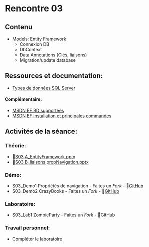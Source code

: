 # Rencontre 03

## Contenu
- Models: Entity Framework 
  - Connexion DB 
  - DbContext 
  - Data Annotations (Clés, liaisons) 
  - Migration/update database

## Ressources et documentation: 
- [Types de données SQL Server](https://docs.microsoft.com/fr-fr/sql/connect/jdbc/understanding-data-type-differences?view=sql-server-ver15)

#### Complémentaire: 
- [MSDN EF BD supportées](https://docs.microsoft.com/fr-fr/ef/core/providers/?tabs=dotnet-core-cli)
- [MSDN EF Installation et principales commandes](https://docs.microsoft.com/fr-fr/ef/core/get-started/overview/first-app?tabs=visual-studio)

## Activités de la séance: 
### Théorie:  
- 🔗[S03 A_EntityFramework.pptx](https://cegepedouardmontpetit-my.sharepoint.com/:p:/r/personal/valerie_turgeon_cegepmontpetit_ca/Documents/420_3W6_SITE/E24_PowerPoints/S03A_EntityFramework.pptx?d=w9d53625c0e8143c9914c8602eaefa07e&csf=1&web=1&e=7ls5jj)
- 🔗[S03 B_liaisons propNavigation.pptx](https://cegepedouardmontpetit-my.sharepoint.com/:p:/r/personal/valerie_turgeon_cegepmontpetit_ca/Documents/420_3W6_SITE/E24_PowerPoints/S03B_liaisons%20propNavigation.pptx?d=w32ef00833c314e188b0cf9d053bdd30f&csf=1&web=1&e=vwKDDc)

### Démo:
- S03_Demo1 Propriétés de navigation - Faites un *Fork* - 🔗[GitHub](https://github.com/ProgWebTransFC/E24_S03_Demo1)
- S03_Demo2 CrazyBooks - Faites un *Fork* - 🔗[GitHub](https://github.com/ProgWebTransFC/E24_S03_Demo2)

### Laboratoire: 
- S03_Lab1 ZombieParty - Faites un *Fork* - 🔗[GitHub](https://github.com/ProgWebTransFC/E24_S03_Lab1)
 
### Travail personnel: 
- Compléter le laboratoire